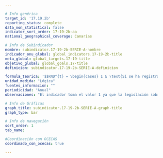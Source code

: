 ```yaml
---

# Info genérica
target_id: '17.19.2b'
reporting_status: complete
data_non_statistical: false
indicator_sort_order: 17-19-2b-aa
national_geographical_coverage: Canarias

# Info de Subindicador
nombre: subindicator.17-19-2b-SERIE-A-nombre
indicador_onu_global: global_indicators.17-19-2b-title
meta_global: global_targets.17-19-title
objetivo_global: global_goals.17-title
definicion: subindicator.17-19-2b-SERIE-A-definicion

formula_teorica: '$$RND^{t} = \begin{cases} 1 & \text{Sí se ha registrado el 100% de los nacimientos y al menos el 80% de las defunciones del año t} \\ 2 & \text{No se ha registrado el 100% de los nacimientos y al menos el 80% de las defunciones del año t} \end{cases} $$'
unidad_medida: "Lógica"
fuentes_informacion: ""
periodicidad: "Anual"
observaciones: "El indicador toma el valor 1 ya que la legislación sobre el Registro Civil establece la obligatoriedad de registrar los nacimientos y defunciones"

# Info de Gráficas
graph_title: subindicator.17-19-2b-SERIE-A-graph-title
graph_type: bar

# Info de navegación
sort_order: 1
tab_name:

#Coordinación con OCECAS
coordinado_con_ocecas: true

---
```


